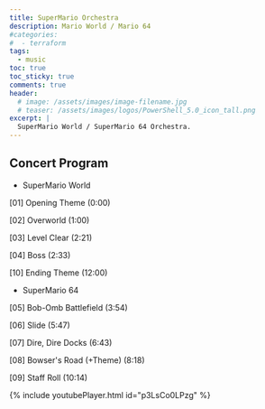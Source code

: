 ```yaml
---
title: SuperMario Orchestra
description: Mario World / Mario 64
#categories:
#  - terraform
tags:
  - music
toc: true
toc_sticky: true
comments: true
header:
  # image: /assets/images/image-filename.jpg
  # teaser: /assets/images/logos/PowerShell_5.0_icon_tall.png
excerpt: |
  SuperMario World / SuperMario 64 Orchestra.
---
```


## Concert Program

- SuperMario World

[01] Opening Theme (0:00)

[02] Overworld (1:00)

[03] Level Clear (2:21)

[04] Boss (2:33)

[10] Ending Theme (12:00)

- SuperMario 64

[05] Bob-Omb Battlefield (3:54)

[06] Slide (5:47)

[07] Dire, Dire Docks (6:43)

[08] Bowser's Road (+Theme) (8:18)

[09] Staff Roll (10:14)

{% include youtubePlayer.html id="p3LsCo0LPzg" %}

